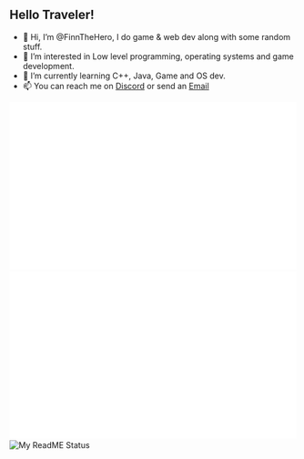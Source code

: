 ## Hello Traveler!

- 👋 Hi, I’m @FinnTheHero, I do game & web dev along with some random stuff.
- 👀 I’m interested in Low level programming, operating systems and game development.
- 🌱 I’m currently learning C++, Java, Game and OS dev.
- 📫 You can reach me on [Discord](https://discordapp.com/users/605852216162779146) or send an [Email](mailto:aleksandre.nozadze.1@iliauni.edu.ge)

![img](https://raw.githubusercontent.com/FinnTheHero/github-stats/master/generated/languages.svg)
![img](https://raw.githubusercontent.com/FinnTheHero/github-stats/master/generated/overview.svg)
![My ReadME Status](https://github-readme-stats.vercel.app/api?username=FinnTheHero&show_icons=true&theme=radical)